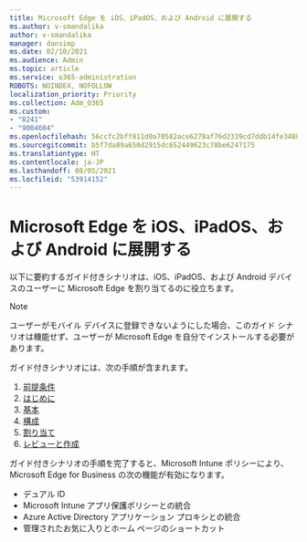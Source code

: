 ```yaml
---
title: Microsoft Edge を iOS、iPadOS、および Android に展開する
ms.author: v-smandalika
author: v-smandalika
manager: dansimp
ms.date: 02/10/2021
ms.audience: Admin
ms.topic: article
ms.service: o365-administration
ROBOTS: NOINDEX, NOFOLLOW
localization_priority: Priority
ms.collection: Adm_O365
ms.custom:
- "8241"
- "9004604"
ms.openlocfilehash: 56ccfc2bff811d0a70582ace6278af76d2339cd7ddb14fe3488c15c1d4e9340b
ms.sourcegitcommit: b5f7da89a650d2915dc652449623c78be6247175
ms.translationtype: HT
ms.contentlocale: ja-JP
ms.lasthandoff: 08/05/2021
ms.locfileid: "53914152"
---
```

# <a name="deploy-microsoft-edge-to-ios-ipados-and-android"></a>Microsoft Edge を iOS、iPadOS、および Android に展開する

以下に要約するガイド付きシナリオは、iOS、iPadOS、および Android デバイスのユーザーに Microsoft Edge を割り当てるのに役立ちます。

> [!NOTE]
> ユーザーがモバイル デバイスに登録できないようにした場合、このガイド シナリオは機能せず、ユーザーが Microsoft Edge を自分でインストールする必要があります。

ガイド付きシナリオには、次の手順が含まれます。

1. [前提条件](https://docs.microsoft.com/mem/intune/fundamentals/guided-scenarios-edge#prerequisites)
2. [はじめに](https://docs.microsoft.com/mem/intune/fundamentals/guided-scenarios-edge#step-1---introduction)
3. [基本](https://docs.microsoft.com/mem/intune/fundamentals/guided-scenarios-edge#step-2---basics)
4. [構成](https://docs.microsoft.com/mem/intune/fundamentals/guided-scenarios-edge#step-3---configuration)
5. [割り当て](https://docs.microsoft.com/mem/intune/fundamentals/guided-scenarios-edge#step-4---assignments)
6. [レビューと作成](https://docs.microsoft.com/mem/intune/fundamentals/guided-scenarios-edge#step-5---review--create)

ガイド付きシナリオの手順を完了すると、Microsoft Intune ポリシーにより、Microsoft Edge for Business の次の機能が有効になります。

- デュアル ID
- Microsoft Intune アプリ保護ポリシーとの統合
- Azure Active Directory アプリケーション プロキシとの統合
- 管理されたお気に入りとホーム ページのショートカット
